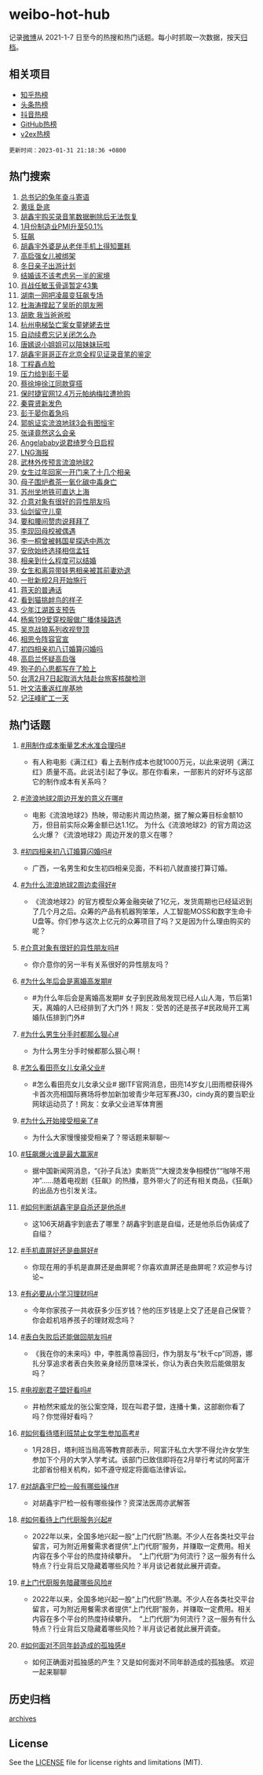 # weibo-hot-hub

记录[微博](https://www.weibo.com)从 2021-1-7 日至今的热搜和热门话题。每小时抓取一次数据，按天[归档](archives)。

## 相关项目

- [知乎热榜](https://github.com/lonnyzhang423/zhihu-hot-hub)
- [头条热榜](https://github.com/lonnyzhang423/toutiao-hot-hub)
- [抖音热榜](https://github.com/lonnyzhang423/douyin-hot-hub)
- [GitHub热榜](https://github.com/lonnyzhang423/github-hot-hub)
- [v2ex热榜](https://github.com/lonnyzhang423/v2ex-hot-hub)


`更新时间：2023-01-31 21:18:36 +0800`

## 热门搜索

1. [总书记的兔年奋斗寄语](https://m.weibo.cn/search?containerid=100103type%3D1%26t%3D10%26q%3D%23%E6%80%BB%E4%B9%A6%E8%AE%B0%E7%9A%84%E5%85%94%E5%B9%B4%E5%A5%8B%E6%96%97%E5%AF%84%E8%AF%AD%23&stream_entry_id=51&isnewpage=1&extparam=seat%3D1%26cate%3D10103%26dgr%3D0%26filter_type%3Drealtimehot%26pos%3D0%26c_type%3D51%26display_time%3D1675171114%26pre_seqid%3D16751711144610438603158&luicode=10000011&lfid=106003type%253D25%2526t%253D3%2526disable_hot%253D1%2526filter_type%253Drealtimehot)
1. [黄瑶 卧底](https://m.weibo.cn/search?containerid=100103type%3D1%26t%3D10%26q%3D%E9%BB%84%E7%91%B6+%E5%8D%A7%E5%BA%95&stream_entry_id=31&isnewpage=1&extparam=seat%3D1%26realpos%3D1%26band_rank%3D1%26lcate%3D5001%26pos%3D0%26c_type%3D31%26filter_type%3Drealtimehot%26flag%3D1%26q%3D%25E9%25BB%2584%25E7%2591%25B6%2520%25E5%258D%25A7%25E5%25BA%2595%26stream_entry_id%3D31%26dgr%3D0%26cate%3D5001%26display_time%3D1675171114%26pre_seqid%3D16751711144610438603158&luicode=10000011&lfid=106003type%253D25%2526t%253D3%2526disable_hot%253D1%2526filter_type%253Drealtimehot)
1. [胡鑫宇购买录音笔数据删除后无法恢复](https://m.weibo.cn/search?containerid=100103type%3D1%26t%3D10%26q%3D%23%E8%83%A1%E9%91%AB%E5%AE%87%E8%B4%AD%E4%B9%B0%E5%BD%95%E9%9F%B3%E7%AC%94%E6%95%B0%E6%8D%AE%E5%88%A0%E9%99%A4%E5%90%8E%E6%97%A0%E6%B3%95%E6%81%A2%E5%A4%8D%23&stream_entry_id=31&isnewpage=1&extparam=seat%3D1%26realpos%3D2%26band_rank%3D2%26lcate%3D5001%26pos%3D1%26c_type%3D31%26filter_type%3Drealtimehot%26flag%3D2%26q%3D%2523%25E8%2583%25A1%25E9%2591%25AB%25E5%25AE%2587%25E8%25B4%25AD%25E4%25B9%25B0%25E5%25BD%2595%25E9%259F%25B3%25E7%25AC%2594%25E6%2595%25B0%25E6%258D%25AE%25E5%2588%25A0%25E9%2599%25A4%25E5%2590%258E%25E6%2597%25A0%25E6%25B3%2595%25E6%2581%25A2%25E5%25A4%258D%2523%26stream_entry_id%3D31%26dgr%3D0%26cate%3D5001%26display_time%3D1675171114%26pre_seqid%3D16751711144610438603158&luicode=10000011&lfid=106003type%253D25%2526t%253D3%2526disable_hot%253D1%2526filter_type%253Drealtimehot)
1. [1月份制造业PMI升至50.1%](https://m.weibo.cn/search?containerid=100103type%3D1%26t%3D10%26q%3D%231%E6%9C%88%E4%BB%BD%E5%88%B6%E9%80%A0%E4%B8%9APMI%E5%8D%87%E8%87%B350.1%25%23&stream_entry_id=31&isnewpage=1&extparam=seat%3D1%26realpos%3D3%26band_rank%3D3%26lcate%3D5001%26pos%3D2%26c_type%3D31%26filter_type%3Drealtimehot%26flag%3D1%26q%3D%25231%25E6%259C%2588%25E4%25BB%25BD%25E5%2588%25B6%25E9%2580%25A0%25E4%25B8%259APMI%25E5%258D%2587%25E8%2587%25B350.1%2525%2523%26stream_entry_id%3D31%26dgr%3D0%26cate%3D5001%26display_time%3D1675171114%26pre_seqid%3D16751711144610438603158&luicode=10000011&lfid=106003type%253D25%2526t%253D3%2526disable_hot%253D1%2526filter_type%253Drealtimehot)
1. [狂飙](https://m.weibo.cn/search?containerid=100103type%3D1%26t%3D10%26q%3D%E7%8B%82%E9%A3%99&stream_entry_id=31&isnewpage=1&extparam=seat%3D1%26realpos%3D4%26band_rank%3D4%26lcate%3D5001%26pos%3D3%26c_type%3D31%26filter_type%3Drealtimehot%26flag%3D1%26q%3D%25E7%258B%2582%25E9%25A3%2599%26stream_entry_id%3D31%26dgr%3D0%26cate%3D5001%26display_time%3D1675171114%26pre_seqid%3D16751711144610438603158&luicode=10000011&lfid=106003type%253D25%2526t%253D3%2526disable_hot%253D1%2526filter_type%253Drealtimehot)
1. [胡鑫宇外婆是从老伴手机上得知噩耗](https://m.weibo.cn/search?containerid=100103type%3D1%26t%3D10%26q%3D%23%E8%83%A1%E9%91%AB%E5%AE%87%E5%A4%96%E5%A9%86%E6%98%AF%E4%BB%8E%E8%80%81%E4%BC%B4%E6%89%8B%E6%9C%BA%E4%B8%8A%E5%BE%97%E7%9F%A5%E5%99%A9%E8%80%97%23&stream_entry_id=31&isnewpage=1&extparam=seat%3D1%26realpos%3D5%26band_rank%3D5%26lcate%3D5001%26pos%3D4%26c_type%3D31%26filter_type%3Drealtimehot%26flag%3D1%26q%3D%2523%25E8%2583%25A1%25E9%2591%25AB%25E5%25AE%2587%25E5%25A4%2596%25E5%25A9%2586%25E6%2598%25AF%25E4%25BB%258E%25E8%2580%2581%25E4%25BC%25B4%25E6%2589%258B%25E6%259C%25BA%25E4%25B8%258A%25E5%25BE%2597%25E7%259F%25A5%25E5%2599%25A9%25E8%2580%2597%2523%26stream_entry_id%3D31%26dgr%3D0%26cate%3D5001%26display_time%3D1675171114%26pre_seqid%3D16751711144610438603158&luicode=10000011&lfid=106003type%253D25%2526t%253D3%2526disable_hot%253D1%2526filter_type%253Drealtimehot)
1. [高启强女儿被绑架](https://m.weibo.cn/search?containerid=100103type%3D1%26t%3D10%26q%3D%23%E9%AB%98%E5%90%AF%E5%BC%BA%E5%A5%B3%E5%84%BF%E8%A2%AB%E7%BB%91%E6%9E%B6%23&stream_entry_id=31&isnewpage=1&extparam=seat%3D1%26realpos%3D6%26band_rank%3D6%26lcate%3D5001%26pos%3D5%26c_type%3D31%26filter_type%3Drealtimehot%26flag%3D1%26q%3D%2523%25E9%25AB%2598%25E5%2590%25AF%25E5%25BC%25BA%25E5%25A5%25B3%25E5%2584%25BF%25E8%25A2%25AB%25E7%25BB%2591%25E6%259E%25B6%2523%26stream_entry_id%3D31%26dgr%3D0%26cate%3D5001%26display_time%3D1675171114%26pre_seqid%3D16751711144610438603158&luicode=10000011&lfid=106003type%253D25%2526t%253D3%2526disable_hot%253D1%2526filter_type%253Drealtimehot)
1. [冬日亲子出游计划](https://m.weibo.cn/search?containerid=100103type%3D1%26t%3D10%26q%3D%23%E5%86%AC%E6%97%A5%E4%BA%B2%E5%AD%90%E5%87%BA%E6%B8%B8%E8%AE%A1%E5%88%92%23&stream_entry_id=31&isnewpage=1&extparam=seat%3D1%26band_rank%3D7%26lcate%3D5001%26pos%3D6%26c_type%3D31%26filter_type%3Drealtimehot%26q%3D%2523%25E5%2586%25AC%25E6%2597%25A5%25E4%25BA%25B2%25E5%25AD%2590%25E5%2587%25BA%25E6%25B8%25B8%25E8%25AE%25A1%25E5%2588%2592%2523%26stream_entry_id%3D31%26dgr%3D0%26cate%3D5001%26adid%3D179165%26display_time%3D1675171114%26pre_seqid%3D16751711144610438603158&luicode=10000011&lfid=106003type%253D25%2526t%253D3%2526disable_hot%253D1%2526filter_type%253Drealtimehot)
1. [结婚该不该考虑另一半的家境](https://m.weibo.cn/search?containerid=100103type%3D1%26t%3D10%26q%3D%23%E7%BB%93%E5%A9%9A%E8%AF%A5%E4%B8%8D%E8%AF%A5%E8%80%83%E8%99%91%E5%8F%A6%E4%B8%80%E5%8D%8A%E7%9A%84%E5%AE%B6%E5%A2%83%23&stream_entry_id=31&isnewpage=1&extparam=seat%3D1%26realpos%3D7%26band_rank%3D7%26lcate%3D5001%26pos%3D7%26c_type%3D31%26filter_type%3Drealtimehot%26flag%3D0%26q%3D%2523%25E7%25BB%2593%25E5%25A9%259A%25E8%25AF%25A5%25E4%25B8%258D%25E8%25AF%25A5%25E8%2580%2583%25E8%2599%2591%25E5%258F%25A6%25E4%25B8%2580%25E5%258D%258A%25E7%259A%2584%25E5%25AE%25B6%25E5%25A2%2583%2523%26stream_entry_id%3D31%26dgr%3D0%26cate%3D5001%26display_time%3D1675171114%26pre_seqid%3D16751711144610438603158&luicode=10000011&lfid=106003type%253D25%2526t%253D3%2526disable_hot%253D1%2526filter_type%253Drealtimehot)
1. [肖战任敏玉骨遥暂定43集](https://m.weibo.cn/search?containerid=100103type%3D1%26t%3D10%26q%3D%23%E8%82%96%E6%88%98%E4%BB%BB%E6%95%8F%E7%8E%89%E9%AA%A8%E9%81%A5%E6%9A%82%E5%AE%9A43%E9%9B%86%23&stream_entry_id=31&isnewpage=1&extparam=seat%3D1%26realpos%3D8%26band_rank%3D8%26lcate%3D5001%26pos%3D8%26c_type%3D31%26filter_type%3Drealtimehot%26flag%3D1%26q%3D%2523%25E8%2582%2596%25E6%2588%2598%25E4%25BB%25BB%25E6%2595%258F%25E7%258E%2589%25E9%25AA%25A8%25E9%2581%25A5%25E6%259A%2582%25E5%25AE%259A43%25E9%259B%2586%2523%26stream_entry_id%3D31%26dgr%3D0%26cate%3D5001%26display_time%3D1675171114%26pre_seqid%3D16751711144610438603158&luicode=10000011&lfid=106003type%253D25%2526t%253D3%2526disable_hot%253D1%2526filter_type%253Drealtimehot)
1. [湖南一网吧凌晨变狂飙专场](https://m.weibo.cn/search?containerid=100103type%3D1%26t%3D10%26q%3D%23%E6%B9%96%E5%8D%97%E4%B8%80%E7%BD%91%E5%90%A7%E5%87%8C%E6%99%A8%E5%8F%98%E7%8B%82%E9%A3%99%E4%B8%93%E5%9C%BA%23&stream_entry_id=31&isnewpage=1&extparam=seat%3D1%26realpos%3D9%26band_rank%3D9%26lcate%3D5001%26pos%3D9%26c_type%3D31%26filter_type%3Drealtimehot%26flag%3D2%26q%3D%2523%25E6%25B9%2596%25E5%258D%2597%25E4%25B8%2580%25E7%25BD%2591%25E5%2590%25A7%25E5%2587%258C%25E6%2599%25A8%25E5%258F%2598%25E7%258B%2582%25E9%25A3%2599%25E4%25B8%2593%25E5%259C%25BA%2523%26stream_entry_id%3D31%26dgr%3D0%26cate%3D5001%26display_time%3D1675171114%26pre_seqid%3D16751711144610438603158&luicode=10000011&lfid=106003type%253D25%2526t%253D3%2526disable_hot%253D1%2526filter_type%253Drealtimehot)
1. [杜海涛撑起了吴昕的朋友圈](https://m.weibo.cn/search?containerid=100103type%3D1%26t%3D10%26q%3D%23%E6%9D%9C%E6%B5%B7%E6%B6%9B%E6%92%91%E8%B5%B7%E4%BA%86%E5%90%B4%E6%98%95%E7%9A%84%E6%9C%8B%E5%8F%8B%E5%9C%88%23&stream_entry_id=31&isnewpage=1&extparam=seat%3D1%26realpos%3D10%26band_rank%3D10%26lcate%3D5001%26pos%3D10%26c_type%3D31%26filter_type%3Drealtimehot%26flag%3D1%26q%3D%2523%25E6%259D%259C%25E6%25B5%25B7%25E6%25B6%259B%25E6%2592%2591%25E8%25B5%25B7%25E4%25BA%2586%25E5%2590%25B4%25E6%2598%2595%25E7%259A%2584%25E6%259C%258B%25E5%258F%258B%25E5%259C%2588%2523%26stream_entry_id%3D31%26dgr%3D0%26cate%3D5001%26display_time%3D1675171114%26pre_seqid%3D16751711144610438603158&luicode=10000011&lfid=106003type%253D25%2526t%253D3%2526disable_hot%253D1%2526filter_type%253Drealtimehot)
1. [胡歌 我当爸爸啦](https://m.weibo.cn/search?containerid=100103type%3D1%26t%3D10%26q%3D%E8%83%A1%E6%AD%8C+%E6%88%91%E5%BD%93%E7%88%B8%E7%88%B8%E5%95%A6&stream_entry_id=31&isnewpage=1&extparam=seat%3D1%26realpos%3D11%26band_rank%3D11%26lcate%3D5001%26pos%3D11%26c_type%3D31%26filter_type%3Drealtimehot%26flag%3D2%26q%3D%25E8%2583%25A1%25E6%25AD%258C%2520%25E6%2588%2591%25E5%25BD%2593%25E7%2588%25B8%25E7%2588%25B8%25E5%2595%25A6%26stream_entry_id%3D31%26dgr%3D0%26cate%3D5001%26display_time%3D1675171114%26pre_seqid%3D16751711144610438603158&luicode=10000011&lfid=106003type%253D25%2526t%253D3%2526disable_hot%253D1%2526filter_type%253Drealtimehot)
1. [杭州电梯坠亡案女童姥姥去世](https://m.weibo.cn/search?containerid=100103type%3D1%26t%3D10%26q%3D%23%E6%9D%AD%E5%B7%9E%E7%94%B5%E6%A2%AF%E5%9D%A0%E4%BA%A1%E6%A1%88%E5%A5%B3%E7%AB%A5%E5%A7%A5%E5%A7%A5%E5%8E%BB%E4%B8%96%23&stream_entry_id=31&isnewpage=1&extparam=seat%3D1%26realpos%3D12%26band_rank%3D12%26lcate%3D5001%26pos%3D12%26c_type%3D31%26filter_type%3Drealtimehot%26flag%3D1%26q%3D%2523%25E6%259D%25AD%25E5%25B7%259E%25E7%2594%25B5%25E6%25A2%25AF%25E5%259D%25A0%25E4%25BA%25A1%25E6%25A1%2588%25E5%25A5%25B3%25E7%25AB%25A5%25E5%25A7%25A5%25E5%25A7%25A5%25E5%258E%25BB%25E4%25B8%2596%2523%26stream_entry_id%3D31%26dgr%3D0%26cate%3D5001%26display_time%3D1675171114%26pre_seqid%3D16751711144610438603158&luicode=10000011&lfid=106003type%253D25%2526t%253D3%2526disable_hot%253D1%2526filter_type%253Drealtimehot)
1. [自动续费忘记关闭怎么办](https://m.weibo.cn/search?containerid=100103type%3D1%26t%3D10%26q%3D%23%E8%87%AA%E5%8A%A8%E7%BB%AD%E8%B4%B9%E5%BF%98%E8%AE%B0%E5%85%B3%E9%97%AD%E6%80%8E%E4%B9%88%E5%8A%9E%23&stream_entry_id=31&isnewpage=1&extparam=seat%3D1%26realpos%3D13%26band_rank%3D13%26lcate%3D5001%26pos%3D13%26c_type%3D31%26filter_type%3Drealtimehot%26flag%3D1%26q%3D%2523%25E8%2587%25AA%25E5%258A%25A8%25E7%25BB%25AD%25E8%25B4%25B9%25E5%25BF%2598%25E8%25AE%25B0%25E5%2585%25B3%25E9%2597%25AD%25E6%2580%258E%25E4%25B9%2588%25E5%258A%259E%2523%26stream_entry_id%3D31%26dgr%3D0%26cate%3D5001%26display_time%3D1675171114%26pre_seqid%3D16751711144610438603158&luicode=10000011&lfid=106003type%253D25%2526t%253D3%2526disable_hot%253D1%2526filter_type%253Drealtimehot)
1. [唐嫣说小姐姐可以陪妹妹玩啦](https://m.weibo.cn/search?containerid=100103type%3D1%26t%3D10%26q%3D%23%E5%94%90%E5%AB%A3%E8%AF%B4%E5%B0%8F%E5%A7%90%E5%A7%90%E5%8F%AF%E4%BB%A5%E9%99%AA%E5%A6%B9%E5%A6%B9%E7%8E%A9%E5%95%A6%23&stream_entry_id=31&isnewpage=1&extparam=seat%3D1%26realpos%3D14%26band_rank%3D14%26lcate%3D5001%26pos%3D14%26c_type%3D31%26filter_type%3Drealtimehot%26flag%3D2%26q%3D%2523%25E5%2594%2590%25E5%25AB%25A3%25E8%25AF%25B4%25E5%25B0%258F%25E5%25A7%2590%25E5%25A7%2590%25E5%258F%25AF%25E4%25BB%25A5%25E9%2599%25AA%25E5%25A6%25B9%25E5%25A6%25B9%25E7%258E%25A9%25E5%2595%25A6%2523%26stream_entry_id%3D31%26dgr%3D0%26cate%3D5001%26display_time%3D1675171114%26pre_seqid%3D16751711144610438603158&luicode=10000011&lfid=106003type%253D25%2526t%253D3%2526disable_hot%253D1%2526filter_type%253Drealtimehot)
1. [胡鑫宇哥哥正在北京全程见证录音笔的鉴定](https://m.weibo.cn/search?containerid=100103type%3D1%26t%3D10%26q%3D%23%E8%83%A1%E9%91%AB%E5%AE%87%E5%93%A5%E5%93%A5%E6%AD%A3%E5%9C%A8%E5%8C%97%E4%BA%AC%E5%85%A8%E7%A8%8B%E8%A7%81%E8%AF%81%E5%BD%95%E9%9F%B3%E7%AC%94%E7%9A%84%E9%89%B4%E5%AE%9A%23&stream_entry_id=31&isnewpage=1&extparam=seat%3D1%26realpos%3D15%26band_rank%3D15%26lcate%3D5001%26pos%3D15%26c_type%3D31%26filter_type%3Drealtimehot%26flag%3D0%26q%3D%2523%25E8%2583%25A1%25E9%2591%25AB%25E5%25AE%2587%25E5%2593%25A5%25E5%2593%25A5%25E6%25AD%25A3%25E5%259C%25A8%25E5%258C%2597%25E4%25BA%25AC%25E5%2585%25A8%25E7%25A8%258B%25E8%25A7%2581%25E8%25AF%2581%25E5%25BD%2595%25E9%259F%25B3%25E7%25AC%2594%25E7%259A%2584%25E9%2589%25B4%25E5%25AE%259A%2523%26stream_entry_id%3D31%26dgr%3D0%26cate%3D5001%26display_time%3D1675171114%26pre_seqid%3D16751711144610438603158&luicode=10000011&lfid=106003type%253D25%2526t%253D3%2526disable_hot%253D1%2526filter_type%253Drealtimehot)
1. [丁程鑫点脸](https://m.weibo.cn/search?containerid=100103type%3D1%26t%3D10%26q%3D%23%E4%B8%81%E7%A8%8B%E9%91%AB%E7%82%B9%E8%84%B8%23&stream_entry_id=31&isnewpage=1&extparam=seat%3D1%26realpos%3D16%26band_rank%3D16%26lcate%3D5001%26pos%3D16%26c_type%3D31%26filter_type%3Drealtimehot%26flag%3D1%26q%3D%2523%25E4%25B8%2581%25E7%25A8%258B%25E9%2591%25AB%25E7%2582%25B9%25E8%2584%25B8%2523%26stream_entry_id%3D31%26dgr%3D0%26cate%3D5001%26display_time%3D1675171114%26pre_seqid%3D16751711144610438603158&luicode=10000011&lfid=106003type%253D25%2526t%253D3%2526disable_hot%253D1%2526filter_type%253Drealtimehot)
1. [压力给到彭于晏](https://m.weibo.cn/search?containerid=100103type%3D1%26t%3D10%26q%3D%23%E5%8E%8B%E5%8A%9B%E7%BB%99%E5%88%B0%E5%BD%AD%E4%BA%8E%E6%99%8F%23&stream_entry_id=31&isnewpage=1&extparam=seat%3D1%26realpos%3D17%26band_rank%3D17%26lcate%3D5001%26pos%3D17%26c_type%3D31%26filter_type%3Drealtimehot%26flag%3D2%26q%3D%2523%25E5%258E%258B%25E5%258A%259B%25E7%25BB%2599%25E5%2588%25B0%25E5%25BD%25AD%25E4%25BA%258E%25E6%2599%258F%2523%26stream_entry_id%3D31%26dgr%3D0%26cate%3D5001%26display_time%3D1675171114%26pre_seqid%3D16751711144610438603158&luicode=10000011&lfid=106003type%253D25%2526t%253D3%2526disable_hot%253D1%2526filter_type%253Drealtimehot)
1. [蔡徐坤徐江同款穿搭](https://m.weibo.cn/search?containerid=100103type%3D1%26t%3D10%26q%3D%23%E8%94%A1%E5%BE%90%E5%9D%A4%E5%BE%90%E6%B1%9F%E5%90%8C%E6%AC%BE%E7%A9%BF%E6%90%AD%23&stream_entry_id=31&isnewpage=1&extparam=seat%3D1%26realpos%3D18%26band_rank%3D18%26lcate%3D5001%26pos%3D18%26c_type%3D31%26filter_type%3Drealtimehot%26flag%3D1%26q%3D%2523%25E8%2594%25A1%25E5%25BE%2590%25E5%259D%25A4%25E5%25BE%2590%25E6%25B1%259F%25E5%2590%258C%25E6%25AC%25BE%25E7%25A9%25BF%25E6%2590%25AD%2523%26stream_entry_id%3D31%26dgr%3D0%26cate%3D5001%26display_time%3D1675171114%26pre_seqid%3D16751711144610438603158&luicode=10000011&lfid=106003type%253D25%2526t%253D3%2526disable_hot%253D1%2526filter_type%253Drealtimehot)
1. [保时捷官网12.4万元帕纳梅拉遭抢购](https://m.weibo.cn/search?containerid=100103type%3D1%26t%3D10%26q%3D%23%E4%BF%9D%E6%97%B6%E6%8D%B7%E5%AE%98%E7%BD%9112.4%E4%B8%87%E5%85%83%E5%B8%95%E7%BA%B3%E6%A2%85%E6%8B%89%E9%81%AD%E6%8A%A2%E8%B4%AD%23&stream_entry_id=31&isnewpage=1&extparam=seat%3D1%26realpos%3D19%26band_rank%3D19%26lcate%3D5001%26pos%3D19%26c_type%3D31%26filter_type%3Drealtimehot%26flag%3D2%26q%3D%2523%25E4%25BF%259D%25E6%2597%25B6%25E6%258D%25B7%25E5%25AE%2598%25E7%25BD%259112.4%25E4%25B8%2587%25E5%2585%2583%25E5%25B8%2595%25E7%25BA%25B3%25E6%25A2%2585%25E6%258B%2589%25E9%2581%25AD%25E6%258A%25A2%25E8%25B4%25AD%2523%26stream_entry_id%3D31%26dgr%3D0%26cate%3D5001%26display_time%3D1675171114%26pre_seqid%3D16751711144610438603158&luicode=10000011&lfid=106003type%253D25%2526t%253D3%2526disable_hot%253D1%2526filter_type%253Drealtimehot)
1. [秦霄贤新发色](https://m.weibo.cn/search?containerid=100103type%3D1%26t%3D10%26q%3D%E7%A7%A6%E9%9C%84%E8%B4%A4%E6%96%B0%E5%8F%91%E8%89%B2&stream_entry_id=31&isnewpage=1&extparam=seat%3D1%26realpos%3D20%26band_rank%3D20%26lcate%3D5001%26pos%3D20%26c_type%3D31%26filter_type%3Drealtimehot%26flag%3D1%26q%3D%25E7%25A7%25A6%25E9%259C%2584%25E8%25B4%25A4%25E6%2596%25B0%25E5%258F%2591%25E8%2589%25B2%26stream_entry_id%3D31%26dgr%3D0%26cate%3D5001%26display_time%3D1675171114%26pre_seqid%3D16751711144610438603158&luicode=10000011&lfid=106003type%253D25%2526t%253D3%2526disable_hot%253D1%2526filter_type%253Drealtimehot)
1. [彭于晏你着急吗](https://m.weibo.cn/search?containerid=100103type%3D1%26t%3D10%26q%3D%23%E5%BD%AD%E4%BA%8E%E6%99%8F%E4%BD%A0%E7%9D%80%E6%80%A5%E5%90%97%23&stream_entry_id=31&isnewpage=1&extparam=seat%3D1%26realpos%3D21%26band_rank%3D21%26lcate%3D5001%26pos%3D21%26c_type%3D31%26filter_type%3Drealtimehot%26flag%3D0%26q%3D%2523%25E5%25BD%25AD%25E4%25BA%258E%25E6%2599%258F%25E4%25BD%25A0%25E7%259D%2580%25E6%2580%25A5%25E5%2590%2597%2523%26stream_entry_id%3D31%26dgr%3D0%26cate%3D5001%26display_time%3D1675171114%26pre_seqid%3D16751711144610438603158&luicode=10000011&lfid=106003type%253D25%2526t%253D3%2526disable_hot%253D1%2526filter_type%253Drealtimehot)
1. [郭帆证实流浪地球3会有图恒宇](https://m.weibo.cn/search?containerid=100103type%3D1%26t%3D10%26q%3D%23%E9%83%AD%E5%B8%86%E8%AF%81%E5%AE%9E%E6%B5%81%E6%B5%AA%E5%9C%B0%E7%90%833%E4%BC%9A%E6%9C%89%E5%9B%BE%E6%81%92%E5%AE%87%23&stream_entry_id=31&isnewpage=1&extparam=seat%3D1%26realpos%3D22%26band_rank%3D22%26lcate%3D5001%26pos%3D22%26c_type%3D31%26filter_type%3Drealtimehot%26flag%3D1%26q%3D%2523%25E9%2583%25AD%25E5%25B8%2586%25E8%25AF%2581%25E5%25AE%259E%25E6%25B5%2581%25E6%25B5%25AA%25E5%259C%25B0%25E7%2590%25833%25E4%25BC%259A%25E6%259C%2589%25E5%259B%25BE%25E6%2581%2592%25E5%25AE%2587%2523%26stream_entry_id%3D31%26dgr%3D0%26cate%3D5001%26display_time%3D1675171114%26pre_seqid%3D16751711144610438603158&luicode=10000011&lfid=106003type%253D25%2526t%253D3%2526disable_hot%253D1%2526filter_type%253Drealtimehot)
1. [张译竟然这么会亲](https://m.weibo.cn/search?containerid=100103type%3D1%26t%3D10%26q%3D%23%E5%BC%A0%E8%AF%91%E7%AB%9F%E7%84%B6%E8%BF%99%E4%B9%88%E4%BC%9A%E4%BA%B2%23&stream_entry_id=31&isnewpage=1&extparam=seat%3D1%26realpos%3D23%26band_rank%3D23%26lcate%3D5001%26pos%3D23%26c_type%3D31%26filter_type%3Drealtimehot%26flag%3D2%26q%3D%2523%25E5%25BC%25A0%25E8%25AF%2591%25E7%25AB%259F%25E7%2584%25B6%25E8%25BF%2599%25E4%25B9%2588%25E4%25BC%259A%25E4%25BA%25B2%2523%26stream_entry_id%3D31%26dgr%3D0%26cate%3D5001%26display_time%3D1675171114%26pre_seqid%3D16751711144610438603158&luicode=10000011&lfid=106003type%253D25%2526t%253D3%2526disable_hot%253D1%2526filter_type%253Drealtimehot)
1. [Angelababy说君绮罗今日启程](https://m.weibo.cn/search?containerid=100103type%3D1%26t%3D10%26q%3D%23Angelababy%E8%AF%B4%E5%90%9B%E7%BB%AE%E7%BD%97%E4%BB%8A%E6%97%A5%E5%90%AF%E7%A8%8B%23&stream_entry_id=31&isnewpage=1&extparam=seat%3D1%26realpos%3D24%26band_rank%3D24%26lcate%3D5001%26pos%3D24%26c_type%3D31%26filter_type%3Drealtimehot%26flag%3D1%26q%3D%2523Angelababy%25E8%25AF%25B4%25E5%2590%259B%25E7%25BB%25AE%25E7%25BD%2597%25E4%25BB%258A%25E6%2597%25A5%25E5%2590%25AF%25E7%25A8%258B%2523%26stream_entry_id%3D31%26dgr%3D0%26cate%3D5001%26display_time%3D1675171114%26pre_seqid%3D16751711144610438603158&luicode=10000011&lfid=106003type%253D25%2526t%253D3%2526disable_hot%253D1%2526filter_type%253Drealtimehot)
1. [LNG海报](https://m.weibo.cn/search?containerid=100103type%3D1%26t%3D10%26q%3D%23LNG%E6%B5%B7%E6%8A%A5%23&stream_entry_id=31&isnewpage=1&extparam=seat%3D1%26realpos%3D25%26band_rank%3D25%26lcate%3D5001%26pos%3D25%26c_type%3D31%26filter_type%3Drealtimehot%26flag%3D1%26q%3D%2523LNG%25E6%25B5%25B7%25E6%258A%25A5%2523%26stream_entry_id%3D31%26dgr%3D0%26cate%3D5001%26display_time%3D1675171114%26pre_seqid%3D16751711144610438603158&luicode=10000011&lfid=106003type%253D25%2526t%253D3%2526disable_hot%253D1%2526filter_type%253Drealtimehot)
1. [武林外传预言流浪地球2](https://m.weibo.cn/search?containerid=100103type%3D1%26t%3D10%26q%3D%23%E6%AD%A6%E6%9E%97%E5%A4%96%E4%BC%A0%E9%A2%84%E8%A8%80%E6%B5%81%E6%B5%AA%E5%9C%B0%E7%90%832%23&stream_entry_id=31&isnewpage=1&extparam=seat%3D1%26realpos%3D26%26band_rank%3D26%26lcate%3D5001%26pos%3D26%26c_type%3D31%26filter_type%3Drealtimehot%26flag%3D0%26q%3D%2523%25E6%25AD%25A6%25E6%259E%2597%25E5%25A4%2596%25E4%25BC%25A0%25E9%25A2%2584%25E8%25A8%2580%25E6%25B5%2581%25E6%25B5%25AA%25E5%259C%25B0%25E7%2590%25832%2523%26stream_entry_id%3D31%26dgr%3D0%26cate%3D5001%26display_time%3D1675171114%26pre_seqid%3D16751711144610438603158&luicode=10000011&lfid=106003type%253D25%2526t%253D3%2526disable_hot%253D1%2526filter_type%253Drealtimehot)
1. [女生过年回家一开门来了十几个相亲](https://m.weibo.cn/search?containerid=100103type%3D1%26t%3D10%26q%3D%23%E5%A5%B3%E7%94%9F%E8%BF%87%E5%B9%B4%E5%9B%9E%E5%AE%B6%E4%B8%80%E5%BC%80%E9%97%A8%E6%9D%A5%E4%BA%86%E5%8D%81%E5%87%A0%E4%B8%AA%E7%9B%B8%E4%BA%B2%23&stream_entry_id=31&isnewpage=1&extparam=seat%3D1%26realpos%3D27%26band_rank%3D27%26lcate%3D5001%26pos%3D27%26c_type%3D31%26filter_type%3Drealtimehot%26flag%3D1%26q%3D%2523%25E5%25A5%25B3%25E7%2594%259F%25E8%25BF%2587%25E5%25B9%25B4%25E5%259B%259E%25E5%25AE%25B6%25E4%25B8%2580%25E5%25BC%2580%25E9%2597%25A8%25E6%259D%25A5%25E4%25BA%2586%25E5%258D%2581%25E5%2587%25A0%25E4%25B8%25AA%25E7%259B%25B8%25E4%25BA%25B2%2523%26stream_entry_id%3D31%26dgr%3D0%26cate%3D5001%26display_time%3D1675171114%26pre_seqid%3D16751711144610438603158&luicode=10000011&lfid=106003type%253D25%2526t%253D3%2526disable_hot%253D1%2526filter_type%253Drealtimehot)
1. [母子围炉煮茶一氧化碳中毒身亡](https://m.weibo.cn/search?containerid=100103type%3D1%26t%3D10%26q%3D%23%E6%AF%8D%E5%AD%90%E5%9B%B4%E7%82%89%E7%85%AE%E8%8C%B6%E4%B8%80%E6%B0%A7%E5%8C%96%E7%A2%B3%E4%B8%AD%E6%AF%92%E8%BA%AB%E4%BA%A1%23&stream_entry_id=31&isnewpage=1&extparam=seat%3D1%26realpos%3D28%26band_rank%3D28%26lcate%3D5001%26pos%3D28%26c_type%3D31%26filter_type%3Drealtimehot%26flag%3D0%26q%3D%2523%25E6%25AF%258D%25E5%25AD%2590%25E5%259B%25B4%25E7%2582%2589%25E7%2585%25AE%25E8%258C%25B6%25E4%25B8%2580%25E6%25B0%25A7%25E5%258C%2596%25E7%25A2%25B3%25E4%25B8%25AD%25E6%25AF%2592%25E8%25BA%25AB%25E4%25BA%25A1%2523%26stream_entry_id%3D31%26dgr%3D0%26cate%3D5001%26display_time%3D1675171114%26pre_seqid%3D16751711144610438603158&luicode=10000011&lfid=106003type%253D25%2526t%253D3%2526disable_hot%253D1%2526filter_type%253Drealtimehot)
1. [苏州坐地铁可直达上海](https://m.weibo.cn/search?containerid=100103type%3D1%26t%3D10%26q%3D%23%E8%8B%8F%E5%B7%9E%E5%9D%90%E5%9C%B0%E9%93%81%E5%8F%AF%E7%9B%B4%E8%BE%BE%E4%B8%8A%E6%B5%B7%23&stream_entry_id=31&isnewpage=1&extparam=seat%3D1%26realpos%3D29%26band_rank%3D29%26lcate%3D5001%26pos%3D29%26c_type%3D31%26filter_type%3Drealtimehot%26flag%3D0%26q%3D%2523%25E8%258B%258F%25E5%25B7%259E%25E5%259D%2590%25E5%259C%25B0%25E9%2593%2581%25E5%258F%25AF%25E7%259B%25B4%25E8%25BE%25BE%25E4%25B8%258A%25E6%25B5%25B7%2523%26stream_entry_id%3D31%26dgr%3D0%26cate%3D5001%26display_time%3D1675171114%26pre_seqid%3D16751711144610438603158&luicode=10000011&lfid=106003type%253D25%2526t%253D3%2526disable_hot%253D1%2526filter_type%253Drealtimehot)
1. [介意对象有很好的异性朋友吗](https://m.weibo.cn/search?containerid=100103type%3D1%26t%3D10%26q%3D%23%E4%BB%8B%E6%84%8F%E5%AF%B9%E8%B1%A1%E6%9C%89%E5%BE%88%E5%A5%BD%E7%9A%84%E5%BC%82%E6%80%A7%E6%9C%8B%E5%8F%8B%E5%90%97%23&stream_entry_id=31&isnewpage=1&extparam=seat%3D1%26realpos%3D30%26band_rank%3D30%26lcate%3D5001%26pos%3D30%26c_type%3D31%26filter_type%3Drealtimehot%26flag%3D1%26q%3D%2523%25E4%25BB%258B%25E6%2584%258F%25E5%25AF%25B9%25E8%25B1%25A1%25E6%259C%2589%25E5%25BE%2588%25E5%25A5%25BD%25E7%259A%2584%25E5%25BC%2582%25E6%2580%25A7%25E6%259C%258B%25E5%258F%258B%25E5%2590%2597%2523%26stream_entry_id%3D31%26dgr%3D0%26cate%3D5001%26display_time%3D1675171114%26pre_seqid%3D16751711144610438603158&luicode=10000011&lfid=106003type%253D25%2526t%253D3%2526disable_hot%253D1%2526filter_type%253Drealtimehot)
1. [仙剑留守儿童](https://m.weibo.cn/search?containerid=100103type%3D1%26t%3D10%26q%3D%23%E4%BB%99%E5%89%91%E7%95%99%E5%AE%88%E5%84%BF%E7%AB%A5%23&stream_entry_id=31&isnewpage=1&extparam=seat%3D1%26realpos%3D31%26band_rank%3D31%26lcate%3D5001%26pos%3D31%26c_type%3D31%26filter_type%3Drealtimehot%26flag%3D0%26q%3D%2523%25E4%25BB%2599%25E5%2589%2591%25E7%2595%2599%25E5%25AE%2588%25E5%2584%25BF%25E7%25AB%25A5%2523%26stream_entry_id%3D31%26dgr%3D0%26cate%3D5001%26display_time%3D1675171114%26pre_seqid%3D16751711144610438603158&luicode=10000011&lfid=106003type%253D25%2526t%253D3%2526disable_hot%253D1%2526filter_type%253Drealtimehot)
1. [要和腰间赘肉说拜拜了](https://m.weibo.cn/search?containerid=100103type%3D1%26t%3D10%26q%3D%23%E8%A6%81%E5%92%8C%E8%85%B0%E9%97%B4%E8%B5%98%E8%82%89%E8%AF%B4%E6%8B%9C%E6%8B%9C%E4%BA%86%23&stream_entry_id=31&isnewpage=1&extparam=seat%3D1%26realpos%3D32%26band_rank%3D32%26lcate%3D5001%26pos%3D32%26c_type%3D31%26filter_type%3Drealtimehot%26flag%3D0%26q%3D%2523%25E8%25A6%2581%25E5%2592%258C%25E8%2585%25B0%25E9%2597%25B4%25E8%25B5%2598%25E8%2582%2589%25E8%25AF%25B4%25E6%258B%259C%25E6%258B%259C%25E4%25BA%2586%2523%26stream_entry_id%3D31%26dgr%3D0%26cate%3D5001%26display_time%3D1675171114%26pre_seqid%3D16751711144610438603158&luicode=10000011&lfid=106003type%253D25%2526t%253D3%2526disable_hot%253D1%2526filter_type%253Drealtimehot)
1. [李现回母校被偶遇](https://m.weibo.cn/search?containerid=100103type%3D1%26t%3D10%26q%3D%23%E6%9D%8E%E7%8E%B0%E5%9B%9E%E6%AF%8D%E6%A0%A1%E8%A2%AB%E5%81%B6%E9%81%87%23&stream_entry_id=31&isnewpage=1&extparam=seat%3D1%26realpos%3D33%26band_rank%3D33%26lcate%3D5001%26pos%3D33%26c_type%3D31%26filter_type%3Drealtimehot%26flag%3D1%26q%3D%2523%25E6%259D%258E%25E7%258E%25B0%25E5%259B%259E%25E6%25AF%258D%25E6%25A0%25A1%25E8%25A2%25AB%25E5%2581%25B6%25E9%2581%2587%2523%26stream_entry_id%3D31%26dgr%3D0%26cate%3D5001%26display_time%3D1675171114%26pre_seqid%3D16751711144610438603158&luicode=10000011&lfid=106003type%253D25%2526t%253D3%2526disable_hot%253D1%2526filter_type%253Drealtimehot)
1. [李一桐曾被韩国星探选中两次](https://m.weibo.cn/search?containerid=100103type%3D1%26t%3D10%26q%3D%23%E6%9D%8E%E4%B8%80%E6%A1%90%E6%9B%BE%E8%A2%AB%E9%9F%A9%E5%9B%BD%E6%98%9F%E6%8E%A2%E9%80%89%E4%B8%AD%E4%B8%A4%E6%AC%A1%23&stream_entry_id=31&isnewpage=1&extparam=seat%3D1%26realpos%3D34%26band_rank%3D34%26lcate%3D5001%26pos%3D34%26c_type%3D31%26filter_type%3Drealtimehot%26flag%3D0%26q%3D%2523%25E6%259D%258E%25E4%25B8%2580%25E6%25A1%2590%25E6%259B%25BE%25E8%25A2%25AB%25E9%259F%25A9%25E5%259B%25BD%25E6%2598%259F%25E6%258E%25A2%25E9%2580%2589%25E4%25B8%25AD%25E4%25B8%25A4%25E6%25AC%25A1%2523%26stream_entry_id%3D31%26dgr%3D0%26cate%3D5001%26display_time%3D1675171114%26pre_seqid%3D16751711144610438603158&luicode=10000011&lfid=106003type%253D25%2526t%253D3%2526disable_hot%253D1%2526filter_type%253Drealtimehot)
1. [安欣始终选择相信孟钰](https://m.weibo.cn/search?containerid=100103type%3D1%26t%3D10%26q%3D%23%E5%AE%89%E6%AC%A3%E5%A7%8B%E7%BB%88%E9%80%89%E6%8B%A9%E7%9B%B8%E4%BF%A1%E5%AD%9F%E9%92%B0%23&stream_entry_id=31&isnewpage=1&extparam=seat%3D1%26realpos%3D35%26band_rank%3D35%26lcate%3D5001%26pos%3D35%26c_type%3D31%26filter_type%3Drealtimehot%26flag%3D1%26q%3D%2523%25E5%25AE%2589%25E6%25AC%25A3%25E5%25A7%258B%25E7%25BB%2588%25E9%2580%2589%25E6%258B%25A9%25E7%259B%25B8%25E4%25BF%25A1%25E5%25AD%259F%25E9%2592%25B0%2523%26stream_entry_id%3D31%26dgr%3D0%26cate%3D5001%26display_time%3D1675171114%26pre_seqid%3D16751711144610438603158&luicode=10000011&lfid=106003type%253D25%2526t%253D3%2526disable_hot%253D1%2526filter_type%253Drealtimehot)
1. [相亲到什么程度可以结婚](https://m.weibo.cn/search?containerid=100103type%3D1%26t%3D10%26q%3D%23%E7%9B%B8%E4%BA%B2%E5%88%B0%E4%BB%80%E4%B9%88%E7%A8%8B%E5%BA%A6%E5%8F%AF%E4%BB%A5%E7%BB%93%E5%A9%9A%23&stream_entry_id=31&isnewpage=1&extparam=seat%3D1%26realpos%3D36%26band_rank%3D36%26lcate%3D5001%26pos%3D36%26c_type%3D31%26filter_type%3Drealtimehot%26flag%3D0%26q%3D%2523%25E7%259B%25B8%25E4%25BA%25B2%25E5%2588%25B0%25E4%25BB%2580%25E4%25B9%2588%25E7%25A8%258B%25E5%25BA%25A6%25E5%258F%25AF%25E4%25BB%25A5%25E7%25BB%2593%25E5%25A9%259A%2523%26stream_entry_id%3D31%26dgr%3D0%26cate%3D5001%26display_time%3D1675171114%26pre_seqid%3D16751711144610438603158&luicode=10000011&lfid=106003type%253D25%2526t%253D3%2526disable_hot%253D1%2526filter_type%253Drealtimehot)
1. [女生和离异带娃男相亲被其前妻劝退](https://m.weibo.cn/search?containerid=100103type%3D1%26t%3D10%26q%3D%23%E5%A5%B3%E7%94%9F%E5%92%8C%E7%A6%BB%E5%BC%82%E5%B8%A6%E5%A8%83%E7%94%B7%E7%9B%B8%E4%BA%B2%E8%A2%AB%E5%85%B6%E5%89%8D%E5%A6%BB%E5%8A%9D%E9%80%80%23&stream_entry_id=31&isnewpage=1&extparam=seat%3D1%26realpos%3D37%26band_rank%3D37%26lcate%3D5001%26pos%3D37%26c_type%3D31%26filter_type%3Drealtimehot%26flag%3D0%26q%3D%2523%25E5%25A5%25B3%25E7%2594%259F%25E5%2592%258C%25E7%25A6%25BB%25E5%25BC%2582%25E5%25B8%25A6%25E5%25A8%2583%25E7%2594%25B7%25E7%259B%25B8%25E4%25BA%25B2%25E8%25A2%25AB%25E5%2585%25B6%25E5%2589%258D%25E5%25A6%25BB%25E5%258A%259D%25E9%2580%2580%2523%26stream_entry_id%3D31%26dgr%3D0%26cate%3D5001%26display_time%3D1675171114%26pre_seqid%3D16751711144610438603158&luicode=10000011&lfid=106003type%253D25%2526t%253D3%2526disable_hot%253D1%2526filter_type%253Drealtimehot)
1. [一批新规2月开始施行](https://m.weibo.cn/search?containerid=100103type%3D1%26t%3D10%26q%3D%23%E4%B8%80%E6%89%B9%E6%96%B0%E8%A7%842%E6%9C%88%E5%BC%80%E5%A7%8B%E6%96%BD%E8%A1%8C%23&stream_entry_id=31&isnewpage=1&extparam=seat%3D1%26realpos%3D38%26band_rank%3D38%26lcate%3D5001%26pos%3D38%26c_type%3D31%26filter_type%3Drealtimehot%26flag%3D0%26q%3D%2523%25E4%25B8%2580%25E6%2589%25B9%25E6%2596%25B0%25E8%25A7%25842%25E6%259C%2588%25E5%25BC%2580%25E5%25A7%258B%25E6%2596%25BD%25E8%25A1%258C%2523%26stream_entry_id%3D31%26dgr%3D0%26cate%3D5001%26display_time%3D1675171114%26pre_seqid%3D16751711144610438603158&luicode=10000011&lfid=106003type%253D25%2526t%253D3%2526disable_hot%253D1%2526filter_type%253Drealtimehot)
1. [蒋天的普通话](https://m.weibo.cn/search?containerid=100103type%3D1%26t%3D10%26q%3D%E8%92%8B%E5%A4%A9%E7%9A%84%E6%99%AE%E9%80%9A%E8%AF%9D&stream_entry_id=31&isnewpage=1&extparam=seat%3D1%26realpos%3D39%26band_rank%3D39%26lcate%3D5001%26pos%3D39%26c_type%3D31%26filter_type%3Drealtimehot%26flag%3D1%26q%3D%25E8%2592%258B%25E5%25A4%25A9%25E7%259A%2584%25E6%2599%25AE%25E9%2580%259A%25E8%25AF%259D%26stream_entry_id%3D31%26dgr%3D0%26cate%3D5001%26display_time%3D1675171114%26pre_seqid%3D16751711144610438603158&luicode=10000011&lfid=106003type%253D25%2526t%253D3%2526disable_hot%253D1%2526filter_type%253Drealtimehot)
1. [看到猫挑衅鸟的样子](https://m.weibo.cn/search?containerid=100103type%3D1%26t%3D10%26q%3D%23%E7%9C%8B%E5%88%B0%E7%8C%AB%E6%8C%91%E8%A1%85%E9%B8%9F%E7%9A%84%E6%A0%B7%E5%AD%90%23&stream_entry_id=31&isnewpage=1&extparam=seat%3D1%26realpos%3D40%26band_rank%3D40%26lcate%3D5001%26pos%3D40%26c_type%3D31%26filter_type%3Drealtimehot%26flag%3D1%26q%3D%2523%25E7%259C%258B%25E5%2588%25B0%25E7%258C%25AB%25E6%258C%2591%25E8%25A1%2585%25E9%25B8%259F%25E7%259A%2584%25E6%25A0%25B7%25E5%25AD%2590%2523%26stream_entry_id%3D31%26dgr%3D0%26cate%3D5001%26display_time%3D1675171114%26pre_seqid%3D16751711144610438603158&luicode=10000011&lfid=106003type%253D25%2526t%253D3%2526disable_hot%253D1%2526filter_type%253Drealtimehot)
1. [少年江湖首支预告](https://m.weibo.cn/search?containerid=100103type%3D1%26t%3D10%26q%3D%23%E5%B0%91%E5%B9%B4%E6%B1%9F%E6%B9%96%E9%A6%96%E6%94%AF%E9%A2%84%E5%91%8A%23&stream_entry_id=31&isnewpage=1&extparam=seat%3D1%26realpos%3D41%26band_rank%3D41%26lcate%3D5001%26pos%3D41%26c_type%3D31%26filter_type%3Drealtimehot%26flag%3D1%26q%3D%2523%25E5%25B0%2591%25E5%25B9%25B4%25E6%25B1%259F%25E6%25B9%2596%25E9%25A6%2596%25E6%2594%25AF%25E9%25A2%2584%25E5%2591%258A%2523%26stream_entry_id%3D31%26dgr%3D0%26cate%3D5001%26display_time%3D1675171114%26pre_seqid%3D16751711144610438603158&luicode=10000011&lfid=106003type%253D25%2526t%253D3%2526disable_hot%253D1%2526filter_type%253Drealtimehot)
1. [杨紫199爱穿校服做广播体操路透](https://m.weibo.cn/search?containerid=100103type%3D1%26t%3D10%26q%3D%23%E6%9D%A8%E7%B4%AB199%E7%88%B1%E7%A9%BF%E6%A0%A1%E6%9C%8D%E5%81%9A%E5%B9%BF%E6%92%AD%E4%BD%93%E6%93%8D%E8%B7%AF%E9%80%8F%23&stream_entry_id=31&isnewpage=1&extparam=seat%3D1%26realpos%3D42%26band_rank%3D42%26lcate%3D5001%26pos%3D42%26c_type%3D31%26filter_type%3Drealtimehot%26flag%3D1%26q%3D%2523%25E6%259D%25A8%25E7%25B4%25AB199%25E7%2588%25B1%25E7%25A9%25BF%25E6%25A0%25A1%25E6%259C%258D%25E5%2581%259A%25E5%25B9%25BF%25E6%2592%25AD%25E4%25BD%2593%25E6%2593%258D%25E8%25B7%25AF%25E9%2580%258F%2523%26stream_entry_id%3D31%26dgr%3D0%26cate%3D5001%26display_time%3D1675171114%26pre_seqid%3D16751711144610438603158&luicode=10000011&lfid=106003type%253D25%2526t%253D3%2526disable_hot%253D1%2526filter_type%253Drealtimehot)
1. [吴京战狼系列收视登顶](https://m.weibo.cn/search?containerid=100103type%3D1%26t%3D10%26q%3D%23%E5%90%B4%E4%BA%AC%E6%88%98%E7%8B%BC%E7%B3%BB%E5%88%97%E6%94%B6%E8%A7%86%E7%99%BB%E9%A1%B6%23&stream_entry_id=31&isnewpage=1&extparam=seat%3D1%26realpos%3D43%26band_rank%3D43%26lcate%3D5001%26pos%3D43%26c_type%3D31%26filter_type%3Drealtimehot%26flag%3D1%26q%3D%2523%25E5%2590%25B4%25E4%25BA%25AC%25E6%2588%2598%25E7%258B%25BC%25E7%25B3%25BB%25E5%2588%2597%25E6%2594%25B6%25E8%25A7%2586%25E7%2599%25BB%25E9%25A1%25B6%2523%26stream_entry_id%3D31%26dgr%3D0%26cate%3D5001%26display_time%3D1675171114%26pre_seqid%3D16751711144610438603158&luicode=10000011&lfid=106003type%253D25%2526t%253D3%2526disable_hot%253D1%2526filter_type%253Drealtimehot)
1. [相思令阵容官宣](https://m.weibo.cn/search?containerid=100103type%3D1%26t%3D10%26q%3D%23%E7%9B%B8%E6%80%9D%E4%BB%A4%E9%98%B5%E5%AE%B9%E5%AE%98%E5%AE%A3%23&stream_entry_id=31&isnewpage=1&extparam=seat%3D1%26realpos%3D44%26band_rank%3D44%26lcate%3D5001%26pos%3D44%26c_type%3D31%26filter_type%3Drealtimehot%26flag%3D1%26q%3D%2523%25E7%259B%25B8%25E6%2580%259D%25E4%25BB%25A4%25E9%2598%25B5%25E5%25AE%25B9%25E5%25AE%2598%25E5%25AE%25A3%2523%26stream_entry_id%3D31%26dgr%3D0%26cate%3D5001%26display_time%3D1675171114%26pre_seqid%3D16751711144610438603158&luicode=10000011&lfid=106003type%253D25%2526t%253D3%2526disable_hot%253D1%2526filter_type%253Drealtimehot)
1. [初四相亲初八订婚算闪婚吗](https://m.weibo.cn/search?containerid=100103type%3D1%26t%3D10%26q%3D%23%E5%88%9D%E5%9B%9B%E7%9B%B8%E4%BA%B2%E5%88%9D%E5%85%AB%E8%AE%A2%E5%A9%9A%E7%AE%97%E9%97%AA%E5%A9%9A%E5%90%97%23&stream_entry_id=31&isnewpage=1&extparam=seat%3D1%26realpos%3D45%26band_rank%3D45%26lcate%3D5001%26pos%3D45%26c_type%3D31%26filter_type%3Drealtimehot%26flag%3D0%26q%3D%2523%25E5%2588%259D%25E5%259B%259B%25E7%259B%25B8%25E4%25BA%25B2%25E5%2588%259D%25E5%2585%25AB%25E8%25AE%25A2%25E5%25A9%259A%25E7%25AE%2597%25E9%2597%25AA%25E5%25A9%259A%25E5%2590%2597%2523%26stream_entry_id%3D31%26dgr%3D0%26cate%3D5001%26display_time%3D1675171114%26pre_seqid%3D16751711144610438603158&luicode=10000011&lfid=106003type%253D25%2526t%253D3%2526disable_hot%253D1%2526filter_type%253Drealtimehot)
1. [高启兰怀疑高启强](https://m.weibo.cn/search?containerid=100103type%3D1%26t%3D10%26q%3D%23%E9%AB%98%E5%90%AF%E5%85%B0%E6%80%80%E7%96%91%E9%AB%98%E5%90%AF%E5%BC%BA%23&stream_entry_id=31&isnewpage=1&extparam=seat%3D1%26realpos%3D46%26band_rank%3D46%26lcate%3D5001%26pos%3D46%26c_type%3D31%26filter_type%3Drealtimehot%26flag%3D1%26q%3D%2523%25E9%25AB%2598%25E5%2590%25AF%25E5%2585%25B0%25E6%2580%2580%25E7%2596%2591%25E9%25AB%2598%25E5%2590%25AF%25E5%25BC%25BA%2523%26stream_entry_id%3D31%26dgr%3D0%26cate%3D5001%26display_time%3D1675171114%26pre_seqid%3D16751711144610438603158&luicode=10000011&lfid=106003type%253D25%2526t%253D3%2526disable_hot%253D1%2526filter_type%253Drealtimehot)
1. [狗子的心思都写在了脸上](https://m.weibo.cn/search?containerid=100103type%3D1%26t%3D10%26q%3D%23%E7%8B%97%E5%AD%90%E7%9A%84%E5%BF%83%E6%80%9D%E9%83%BD%E5%86%99%E5%9C%A8%E4%BA%86%E8%84%B8%E4%B8%8A%23&stream_entry_id=31&isnewpage=1&extparam=seat%3D1%26realpos%3D47%26band_rank%3D47%26lcate%3D5001%26pos%3D47%26c_type%3D31%26filter_type%3Drealtimehot%26flag%3D1%26q%3D%2523%25E7%258B%2597%25E5%25AD%2590%25E7%259A%2584%25E5%25BF%2583%25E6%2580%259D%25E9%2583%25BD%25E5%2586%2599%25E5%259C%25A8%25E4%25BA%2586%25E8%2584%25B8%25E4%25B8%258A%2523%26stream_entry_id%3D31%26dgr%3D0%26cate%3D5001%26display_time%3D1675171114%26pre_seqid%3D16751711144610438603158&luicode=10000011&lfid=106003type%253D25%2526t%253D3%2526disable_hot%253D1%2526filter_type%253Drealtimehot)
1. [台湾2月7日起取消大陆赴台旅客核酸检测](https://m.weibo.cn/search?containerid=100103type%3D1%26t%3D10%26q%3D%23%E5%8F%B0%E6%B9%BE2%E6%9C%887%E6%97%A5%E8%B5%B7%E5%8F%96%E6%B6%88%E5%A4%A7%E9%99%86%E8%B5%B4%E5%8F%B0%E6%97%85%E5%AE%A2%E6%A0%B8%E9%85%B8%E6%A3%80%E6%B5%8B%23&stream_entry_id=31&isnewpage=1&extparam=seat%3D1%26realpos%3D48%26band_rank%3D48%26lcate%3D5001%26pos%3D48%26c_type%3D31%26filter_type%3Drealtimehot%26flag%3D0%26q%3D%2523%25E5%258F%25B0%25E6%25B9%25BE2%25E6%259C%25887%25E6%2597%25A5%25E8%25B5%25B7%25E5%258F%2596%25E6%25B6%2588%25E5%25A4%25A7%25E9%2599%2586%25E8%25B5%25B4%25E5%258F%25B0%25E6%2597%2585%25E5%25AE%25A2%25E6%25A0%25B8%25E9%2585%25B8%25E6%25A3%2580%25E6%25B5%258B%2523%26stream_entry_id%3D31%26dgr%3D0%26cate%3D5001%26display_time%3D1675171114%26pre_seqid%3D16751711144610438603158&luicode=10000011&lfid=106003type%253D25%2526t%253D3%2526disable_hot%253D1%2526filter_type%253Drealtimehot)
1. [叶文洁重返红岸基地](https://m.weibo.cn/search?containerid=100103type%3D1%26t%3D10%26q%3D%23%E5%8F%B6%E6%96%87%E6%B4%81%E9%87%8D%E8%BF%94%E7%BA%A2%E5%B2%B8%E5%9F%BA%E5%9C%B0%23&stream_entry_id=31&isnewpage=1&extparam=seat%3D1%26realpos%3D49%26band_rank%3D49%26lcate%3D5001%26pos%3D49%26c_type%3D31%26filter_type%3Drealtimehot%26flag%3D1%26q%3D%2523%25E5%258F%25B6%25E6%2596%2587%25E6%25B4%2581%25E9%2587%258D%25E8%25BF%2594%25E7%25BA%25A2%25E5%25B2%25B8%25E5%259F%25BA%25E5%259C%25B0%2523%26stream_entry_id%3D31%26dgr%3D0%26cate%3D5001%26display_time%3D1675171114%26pre_seqid%3D16751711144610438603158&luicode=10000011&lfid=106003type%253D25%2526t%253D3%2526disable_hot%253D1%2526filter_type%253Drealtimehot)
1. [记汪峰旷工一天](https://m.weibo.cn/search?containerid=100103type%3D1%26t%3D10%26q%3D%23%E8%AE%B0%E6%B1%AA%E5%B3%B0%E6%97%B7%E5%B7%A5%E4%B8%80%E5%A4%A9%23&stream_entry_id=31&isnewpage=1&extparam=seat%3D1%26realpos%3D50%26band_rank%3D50%26lcate%3D5001%26pos%3D50%26c_type%3D31%26filter_type%3Drealtimehot%26flag%3D0%26q%3D%2523%25E8%25AE%25B0%25E6%25B1%25AA%25E5%25B3%25B0%25E6%2597%25B7%25E5%25B7%25A5%25E4%25B8%2580%25E5%25A4%25A9%2523%26stream_entry_id%3D31%26dgr%3D0%26cate%3D5001%26display_time%3D1675171114%26pre_seqid%3D16751711144610438603158&luicode=10000011&lfid=106003type%253D25%2526t%253D3%2526disable_hot%253D1%2526filter_type%253Drealtimehot)

## 热门话题

1. [#用制作成本衡量艺术水准合理吗#](https://m.weibo.cn/search?containerid=231522type%3D1%26t%3D10%26q%3D%23%E7%94%A8%E5%88%B6%E4%BD%9C%E6%88%90%E6%9C%AC%E8%A1%A1%E9%87%8F%E8%89%BA%E6%9C%AF%E6%B0%B4%E5%87%86%E5%90%88%E7%90%86%E5%90%97%23&stream_entry_id=128&isnewpage=1&extparam=seat%3D1%26cate%3D5004%26dgr%3D0%26lcate%3D5004%26pos%3D1-0-0%26c_type%3D128%26unitid%3D1675150039236%26display_time%3D1675171115%26pre_seqid%3D167517111593808565186&luicode=10000011&lfid=231648_-_4)
    - 有人称电影《满江红》看上去制作成本也就1000万元，以此来说明《满江红》质量不高。此说法引起了争议。那在你看来，一部影片的好坏与这部它的制作成本有关系吗？

1. [#流浪地球2周边开发的意义在哪#](https://m.weibo.cn/search?containerid=231522type%3D1%26t%3D10%26q%3D%23%E6%B5%81%E6%B5%AA%E5%9C%B0%E7%90%832%E5%91%A8%E8%BE%B9%E5%BC%80%E5%8F%91%E7%9A%84%E6%84%8F%E4%B9%89%E5%9C%A8%E5%93%AA%23&stream_entry_id=128&isnewpage=1&extparam=seat%3D1%26cate%3D5004%26dgr%3D0%26lcate%3D5004%26pos%3D1-0-1%26c_type%3D128%26unitid%3D1675155140488%26display_time%3D1675171115%26pre_seqid%3D167517111593808565186&luicode=10000011&lfid=231648_-_4)
    - 电影《流浪地球2》热映，带动影片周边热潮，据了解众筹目标金额10万，但目前实际众筹金额已达1.1亿。
为什么《流浪地球2》的官方周边这么火爆？《流浪地球2》周边开发的意义在哪？

1. [#初四相亲初八订婚算闪婚吗#](https://m.weibo.cn/search?containerid=231522type%3D1%26t%3D10%26q%3D%23%E5%88%9D%E5%9B%9B%E7%9B%B8%E4%BA%B2%E5%88%9D%E5%85%AB%E8%AE%A2%E5%A9%9A%E7%AE%97%E9%97%AA%E5%A9%9A%E5%90%97%23&stream_entry_id=128&isnewpage=1&extparam=seat%3D1%26cate%3D5004%26dgr%3D0%26lcate%3D5004%26pos%3D1-0-2%26c_type%3D128%26unitid%3D1675148852271%26display_time%3D1675171115%26pre_seqid%3D167517111593808565186&luicode=10000011&lfid=231648_-_4)
    - 广西，一名男生和女生初四相亲见面，不料初八就直接打算订婚。

1. [#为什么流浪地球2周边卖得好#](https://m.weibo.cn/search?containerid=231522type%3D1%26t%3D10%26q%3D%23%E4%B8%BA%E4%BB%80%E4%B9%88%E6%B5%81%E6%B5%AA%E5%9C%B0%E7%90%832%E5%91%A8%E8%BE%B9%E5%8D%96%E5%BE%97%E5%A5%BD%23&stream_entry_id=128&isnewpage=1&extparam=seat%3D1%26cate%3D5004%26dgr%3D0%26lcate%3D5004%26pos%3D1-0-3%26c_type%3D128%26unitid%3D1675070834184%26display_time%3D1675171115%26pre_seqid%3D167517111593808565186&luicode=10000011&lfid=231648_-_4)
    - 《流浪地球2》的官方模型众筹金融突破了1亿元，发货周期也已经延迟到了几个月之后。众筹的产品有机器狗笨笨，人工智能MOSS和数字生命卡U盘等。你们参与这次上亿元的众筹项目了吗？又是因为什么理由购买的呢？

1. [#介意对象有很好的异性朋友吗#](https://m.weibo.cn/search?containerid=231522type%3D1%26t%3D10%26q%3D%23%E4%BB%8B%E6%84%8F%E5%AF%B9%E8%B1%A1%E6%9C%89%E5%BE%88%E5%A5%BD%E7%9A%84%E5%BC%82%E6%80%A7%E6%9C%8B%E5%8F%8B%E5%90%97%23&stream_entry_id=128&isnewpage=1&extparam=seat%3D1%26cate%3D5004%26dgr%3D0%26lcate%3D5004%26pos%3D1-0-4%26c_type%3D128%26unitid%3D1675166860327%26display_time%3D1675171115%26pre_seqid%3D167517111593808565186&luicode=10000011&lfid=231648_-_4)
    - 你介意你的另一半有关系很好的异性朋友吗？

1. [#为什么年后会是离婚高发期#](https://m.weibo.cn/search?containerid=231522type%3D1%26t%3D10%26q%3D%23%E4%B8%BA%E4%BB%80%E4%B9%88%E5%B9%B4%E5%90%8E%E4%BC%9A%E6%98%AF%E7%A6%BB%E5%A9%9A%E9%AB%98%E5%8F%91%E6%9C%9F%23&stream_entry_id=128&isnewpage=1&extparam=seat%3D1%26cate%3D5004%26dgr%3D0%26lcate%3D5004%26pos%3D1-0-5%26c_type%3D128%26unitid%3D1675044405786%26display_time%3D1675171115%26pre_seqid%3D167517111593808565186&luicode=10000011&lfid=231648_-_4)
    - #为什么年后会是离婚高发期# 女子到民政局发现已经人山人海，节后第1天，离婚的人已经排到了大门外！网友：受苦的还是孩子#民政局开工离婚队伍排到门外#

1. [#为什么男生分手时都那么狠心#](https://m.weibo.cn/search?containerid=231522type%3D1%26t%3D10%26q%3D%23%E4%B8%BA%E4%BB%80%E4%B9%88%E7%94%B7%E7%94%9F%E5%88%86%E6%89%8B%E6%97%B6%E9%83%BD%E9%82%A3%E4%B9%88%E7%8B%A0%E5%BF%83%23&stream_entry_id=128&isnewpage=1&extparam=seat%3D1%26cate%3D5004%26dgr%3D0%26lcate%3D5004%26pos%3D1-0-6%26c_type%3D128%26unitid%3D1675069339887%26display_time%3D1675171115%26pre_seqid%3D167517111593808565186&luicode=10000011&lfid=231648_-_4)
    - 为什么男生分手时候都那么狠心啊！

1. [#怎么看田亮女儿女承父业#](https://m.weibo.cn/search?containerid=231522type%3D1%26t%3D10%26q%3D%23%E6%80%8E%E4%B9%88%E7%9C%8B%E7%94%B0%E4%BA%AE%E5%A5%B3%E5%84%BF%E5%A5%B3%E6%89%BF%E7%88%B6%E4%B8%9A%23&stream_entry_id=128&isnewpage=1&extparam=seat%3D1%26cate%3D5004%26dgr%3D0%26lcate%3D5004%26pos%3D1-0-7%26c_type%3D128%26unitid%3D1675068435123%26display_time%3D1675171115%26pre_seqid%3D167517111593808565186&luicode=10000011&lfid=231648_-_4)
    - #怎么看田亮女儿女承父业# 据ITF官网消息，田亮14岁女儿田雨橙获得外卡首次亮相国际赛场将参加新加坡青少年冠军赛J30，cindy真的要当职业网球运动员了！网友：女承父业进军体育圈

1. [#为什么开始接受相亲了#](https://m.weibo.cn/search?containerid=231522type%3D1%26t%3D10%26q%3D%23%E4%B8%BA%E4%BB%80%E4%B9%88%E5%BC%80%E5%A7%8B%E6%8E%A5%E5%8F%97%E7%9B%B8%E4%BA%B2%E4%BA%86%23&stream_entry_id=128&isnewpage=1&extparam=seat%3D1%26cate%3D5004%26dgr%3D0%26lcate%3D5004%26pos%3D1-0-8%26c_type%3D128%26unitid%3D1675164157656%26display_time%3D1675171115%26pre_seqid%3D167517111593808565186&luicode=10000011&lfid=231648_-_4)
    - 为什么大家慢慢接受相亲了？带话题来聊聊～

1. [#狂飙爆火谁是最大赢家#](https://m.weibo.cn/search?containerid=231522type%3D1%26t%3D10%26q%3D%23%E7%8B%82%E9%A3%99%E7%88%86%E7%81%AB%E8%B0%81%E6%98%AF%E6%9C%80%E5%A4%A7%E8%B5%A2%E5%AE%B6%23&stream_entry_id=128&isnewpage=1&extparam=seat%3D1%26cate%3D5004%26dgr%3D0%26lcate%3D5004%26pos%3D1-0-9%26c_type%3D128%26unitid%3D1675152784249%26display_time%3D1675171115%26pre_seqid%3D167517111593808565186&luicode=10000011&lfid=231648_-_4)
    - 据中国新闻网消息，“《孙子兵法》卖断货”“大嫂烫发争相模仿”“咖啡不用冲”……随着电视剧《狂飙》的热播，意外带火了的还有相关商品，《狂飙》的出品方也引发关注。

1. [#如何判断胡鑫宇是自杀还是他杀#](https://m.weibo.cn/search?containerid=231522type%3D1%26t%3D10%26q%3D%23%E5%A6%82%E4%BD%95%E5%88%A4%E6%96%AD%E8%83%A1%E9%91%AB%E5%AE%87%E6%98%AF%E8%87%AA%E6%9D%80%E8%BF%98%E6%98%AF%E4%BB%96%E6%9D%80%23&stream_entry_id=128&isnewpage=1&extparam=seat%3D1%26cate%3D5004%26dgr%3D0%26lcate%3D5004%26pos%3D1-0-10%26c_type%3D128%26unitid%3D1675003630657%26display_time%3D1675171115%26pre_seqid%3D167517111593808565186&luicode=10000011&lfid=231648_-_4)
    - 这106天胡鑫宇到底去了哪里？胡鑫宇到底是自缢，还是他杀后伪装成了自缢？

1. [#手机直屏好还是曲屏好#](https://m.weibo.cn/search?containerid=231522type%3D1%26t%3D10%26q%3D%23%E6%89%8B%E6%9C%BA%E7%9B%B4%E5%B1%8F%E5%A5%BD%E8%BF%98%E6%98%AF%E6%9B%B2%E5%B1%8F%E5%A5%BD%23&stream_entry_id=128&isnewpage=1&extparam=seat%3D1%26cate%3D5004%26dgr%3D0%26lcate%3D5004%26pos%3D1-0-11%26c_type%3D128%26unitid%3D1675052525329%26display_time%3D1675171115%26pre_seqid%3D167517111593808565186&luicode=10000011&lfid=231648_-_4)
    - 你现在用的手机是直屏还是曲屏呢？你喜欢直屏还是曲屏呢？欢迎参与讨论~

1. [#有必要从小学习理财吗#](https://m.weibo.cn/search?containerid=231522type%3D1%26t%3D10%26q%3D%23%E6%9C%89%E5%BF%85%E8%A6%81%E4%BB%8E%E5%B0%8F%E5%AD%A6%E4%B9%A0%E7%90%86%E8%B4%A2%E5%90%97%23&stream_entry_id=128&isnewpage=1&extparam=seat%3D1%26cate%3D5004%26dgr%3D0%26lcate%3D5004%26pos%3D1-0-12%26c_type%3D128%26unitid%3D1675127829573%26display_time%3D1675171115%26pre_seqid%3D167517111593808565186&luicode=10000011&lfid=231648_-_4)
    - 今年你家孩子一共收获多少压岁钱？他的压岁钱是上交了还是自己保管？你会趁机培养孩子的理财观念吗？

1. [#表白失败后还能做回朋友吗#](https://m.weibo.cn/search?containerid=231522type%3D1%26t%3D10%26q%3D%23%E8%A1%A8%E7%99%BD%E5%A4%B1%E8%B4%A5%E5%90%8E%E8%BF%98%E8%83%BD%E5%81%9A%E5%9B%9E%E6%9C%8B%E5%8F%8B%E5%90%97%23&stream_entry_id=128&isnewpage=1&extparam=seat%3D1%26cate%3D5004%26dgr%3D0%26lcate%3D5004%26pos%3D1-0-13%26c_type%3D128%26unitid%3D1675057338842%26display_time%3D1675171115%26pre_seqid%3D167517111593808565186&luicode=10000011&lfid=231648_-_4)
    - 《我在你的未来吗》中，李胜禹惊喜回归，作为朋友与“秋千cp”同游，娜扎分享追求者表白失败亲身经历意味深长，你认为表白失败后能做朋友吗？

1. [#电视剧君子盟好看吗#](https://m.weibo.cn/search?containerid=231522type%3D1%26t%3D10%26q%3D%23%E7%94%B5%E8%A7%86%E5%89%A7%E5%90%9B%E5%AD%90%E7%9B%9F%E5%A5%BD%E7%9C%8B%E5%90%97%23&stream_entry_id=128&isnewpage=1&extparam=seat%3D1%26cate%3D5004%26dgr%3D0%26lcate%3D5004%26pos%3D1-0-14%26c_type%3D128%26unitid%3D1675057917720%26display_time%3D1675171115%26pre_seqid%3D167517111593808565186&luicode=10000011&lfid=231648_-_4)
    - 井柏然宋威龙的张公案空降，现在叫君子盟，连播十集，这部剧你看了吗？你觉得好看吗？

1. [#如何看待塔利班禁止女学生参加高考#](https://m.weibo.cn/search?containerid=231522type%3D1%26t%3D10%26q%3D%23%E5%A6%82%E4%BD%95%E7%9C%8B%E5%BE%85%E5%A1%94%E5%88%A9%E7%8F%AD%E7%A6%81%E6%AD%A2%E5%A5%B3%E5%AD%A6%E7%94%9F%E5%8F%82%E5%8A%A0%E9%AB%98%E8%80%83%23&stream_entry_id=128&isnewpage=1&extparam=seat%3D1%26cate%3D5004%26dgr%3D0%26lcate%3D5004%26pos%3D1-0-15%26c_type%3D128%26unitid%3D1675135040785%26display_time%3D1675171115%26pre_seqid%3D167517111593808565186&luicode=10000011&lfid=231648_-_4)
    - 1月28日，塔利班当局高等教育部表示，阿富汗私立大学不得允许女学生参加下个月的大学入学考试。该部门已致信即将在2月举行考试的阿富汗北部省份相关机构，如不遵守规定将面临法律诉讼。

1. [#对胡鑫宇尸检一般有哪些操作#](https://m.weibo.cn/search?containerid=231522type%3D1%26t%3D10%26q%3D%23%E5%AF%B9%E8%83%A1%E9%91%AB%E5%AE%87%E5%B0%B8%E6%A3%80%E4%B8%80%E8%88%AC%E6%9C%89%E5%93%AA%E4%BA%9B%E6%93%8D%E4%BD%9C%23&stream_entry_id=128&isnewpage=1&extparam=seat%3D1%26cate%3D5004%26dgr%3D0%26lcate%3D5004%26pos%3D1-0-16%26c_type%3D128%26unitid%3D1675123026465%26display_time%3D1675171115%26pre_seqid%3D167517111593808565186&luicode=10000011&lfid=231648_-_4)
    - 对胡鑫宇尸检一般有哪些操作？资深法医周亦武解答

1. [#如何看待上门代厨服务兴起#](https://m.weibo.cn/search?containerid=231522type%3D1%26t%3D10%26q%3D%23%E5%A6%82%E4%BD%95%E7%9C%8B%E5%BE%85%E4%B8%8A%E9%97%A8%E4%BB%A3%E5%8E%A8%E6%9C%8D%E5%8A%A1%E5%85%B4%E8%B5%B7%23&stream_entry_id=128&isnewpage=1&extparam=seat%3D1%26cate%3D5004%26dgr%3D0%26lcate%3D5004%26pos%3D1-0-17%26c_type%3D128%26unitid%3D1675122442054%26display_time%3D1675171115%26pre_seqid%3D167517111593808565186&luicode=10000011&lfid=231648_-_4)
    - 2022年以来，全国多地兴起一股“上门代厨”热潮。不少人在各类社交平台留言，可为附近用餐需求者提供“上门代厨”服务，并赚取一定费用。相关内容在多个平台的热度持续攀升。  
“上门代厨”为何流行？这一服务有什么特点？行业背后又隐藏着哪些风险？半月谈记者就此展开调查。

1. [#上门代厨服务暗藏哪些风险#](https://m.weibo.cn/search?containerid=231522type%3D1%26t%3D10%26q%3D%23%E4%B8%8A%E9%97%A8%E4%BB%A3%E5%8E%A8%E6%9C%8D%E5%8A%A1%E6%9A%97%E8%97%8F%E5%93%AA%E4%BA%9B%E9%A3%8E%E9%99%A9%23&stream_entry_id=128&isnewpage=1&extparam=seat%3D1%26cate%3D5004%26dgr%3D0%26lcate%3D5004%26pos%3D1-0-18%26c_type%3D128%26unitid%3D1675122142101%26display_time%3D1675171115%26pre_seqid%3D167517111593808565186&luicode=10000011&lfid=231648_-_4)
    - 2022年以来，全国多地兴起一股“上门代厨”热潮。不少人在各类社交平台留言，可为附近用餐需求者提供“上门代厨”服务，并赚取一定费用。相关内容在多个平台的热度持续攀升。  
“上门代厨”为何流行？这一服务有什么特点？行业背后又隐藏着哪些风险？半月谈记者就此展开调查。

1. [#如何面对不同年龄造成的孤独感#](https://m.weibo.cn/search?containerid=231522type%3D1%26t%3D10%26q%3D%23%E5%A6%82%E4%BD%95%E9%9D%A2%E5%AF%B9%E4%B8%8D%E5%90%8C%E5%B9%B4%E9%BE%84%E9%80%A0%E6%88%90%E7%9A%84%E5%AD%A4%E7%8B%AC%E6%84%9F%23&stream_entry_id=128&isnewpage=1&extparam=seat%3D1%26cate%3D5004%26dgr%3D0%26lcate%3D5004%26pos%3D1-0-19%26c_type%3D128%26unitid%3D1675001215624%26display_time%3D1675171115%26pre_seqid%3D167517111593808565186&luicode=10000011&lfid=231648_-_4)
    - 如何正确面对孤独感的产生？又是如何面对不同年龄造成的孤独感。
欢迎一起来聊聊


## 历史归档

[archives](archives)

## License

See the [LICENSE](LICENSE) file for license rights and limitations (MIT).
